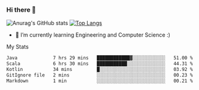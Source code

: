 ### Hi there 👋

![Anurag's GitHub stats](https://github-readme-stats.vercel.app/api?username=MatteoIorio11&show_icons=true&theme=dark) 
[![Top Langs](https://github-readme-stats.vercel.app/api/top-langs/?username=MatteoIorio11&theme=dark)](https://github.com/MatteoIorio11/github-readme-stats)

- 🌱 I’m currently learning Engineering and Computer Science :)

<!--
**MatteoIorio11/MatteoIorio11** is a ✨ _special_ ✨ repository because its `README.md` (this file) appears on your GitHub profile.

Here are some ideas to get you started:

- 🔭 I’m currently working on ...
- 🌱 I’m currently learning ...
- 👯 I’m looking to collaborate on ...
- 🤔 I’m looking for help with ...
- 💬 Ask me about ...
- 📫 How to reach me: ...
- 😄 Pronouns: ...
- ⚡ Fun fact: ...
-->
My Stats
<!--START_SECTION:waka-->

```txt
Java             7 hrs 29 mins   ████████████▓░░░░░░░░░░░░   51.00 %
Scala            6 hrs 30 mins   ███████████░░░░░░░░░░░░░░   44.31 %
Kotlin           34 mins         █░░░░░░░░░░░░░░░░░░░░░░░░   03.92 %
GitIgnore file   2 mins          ░░░░░░░░░░░░░░░░░░░░░░░░░   00.23 %
Markdown         1 min           ░░░░░░░░░░░░░░░░░░░░░░░░░   00.21 %
```

<!--END_SECTION:waka-->
